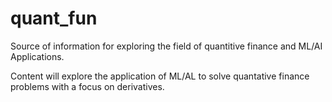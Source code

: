 # quant_fun
Source of information for exploring the field of quantitive finance and ML/AI Applications.

Content will explore the application of ML/AL to solve quantative finance problems with a focus on derivatives.
